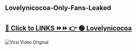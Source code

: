 
 ## Lovelynicocoa-Only-Fans-Leaked

# <h2><a href="https://clipsfans.com/Lovelynicocoa&ref=git">🔗 Click to LINKS ⏩⏩ 👉 🟢 Lovelynicocoa </a></h2>

<a href="https://clipsfans.com/Lovelynicocoa&ref=git" rel="nofollow" data-target="animated-image.originalLink"><img src="https://i.ibb.co.com/xMMVF88/686577567.gif" alt="Viral Video Original" style="max-width: 100%; display: inline-block;" data-target="animated-image.originalImage"></a>
